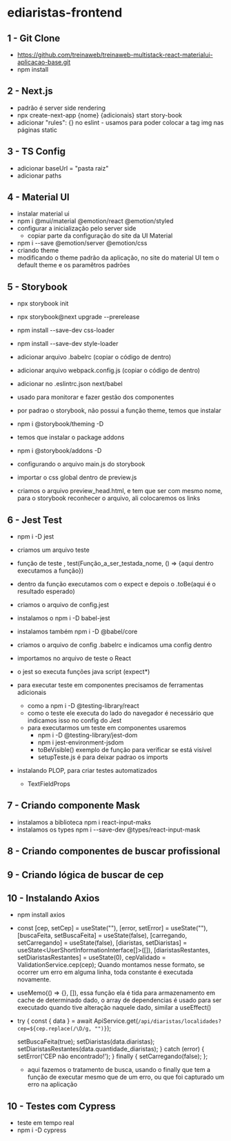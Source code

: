 # ediaristas-frontend

## 1 - Git Clone
  - https://github.com/treinaweb/treinaweb-multistack-react-materialui-aplicacao-base.git
  - npm install

## 2 - Next.js
  - padrão é server side rendering 
  - npx create-next-app {nome} {adicionais} start story-book
  - adicionar "rules": {} no eslint - usamos para poder colocar a tag img nas páginas static

## 3 - TS Config
  - adicionar baseUrl = "pasta raiz"
  - adicionar paths

## 4 - Material UI
  - instalar material ui
  - npm i @mui/material @emotion/react @emotion/styled  
  - configurar a inicialização pelo server side
    - copiar parte da configuração do site da UI Material
  - npm i --save @emotion/server @emotion/css
  - criando theme
  - modificando o theme padrão da aplicação, no site do material UI tem o default theme e os paramêtros padrões

## 5 - Storybook
  - npx storybook init
  - npx storybook@next upgrade --prerelease
  - npm install --save-dev css-loader
  - npm install --save-dev style-loader

  - adicionar arquivo .babelrc (copiar o código de dentro)
  - adicionar arquivo webpack.config.js (copiar o código de dentro)
  - adicionar no .eslintrc.json next/babel

  - usado para monitorar e fazer gestão dos componentes

  - por padrao o storybook, não possui a função theme, temos que instalar
  - npm i @storybook/theming -D

  - temos que instalar o package addons
  - npm i @storybook/addons -D

  - configurando o arquivo main.js do storybook
  - importar o css global dentro de preview.js
  - criamos o arquivo preview_head.html, e tem que ser com mesmo nome, para o storybook reconhecer o arquivo, ali colocaremos os links

## 6 - Jest Test
  - npm i -D jest
  - criamos um arquivo teste
  - função de teste , test(Função_a_ser_testada_nome, () => {aqui dentro executamos a função})
  - dentro da função executamos com o expect e depois o .toBe(aqui é o resultado esperado)
  - criamos o arquivo de config.jest
  - instalamos o npm i -D babel-jest
  - instalamos também npm i -D @babel/core
  - criamos o arquivo de config .babelrc e indicamos uma config dentro
  - importamos no arquivo de teste o React
  - o jest so executa funções java script (expect*)

  - para executar teste em componentes precisamos de ferramentas adicionais
    - como a npm i -D @testing-library/react
    - como o teste ele executa do lado do navegador é necessário que indicamos isso no config do Jest
    - para executarmos um teste em componentes usaremos 
      - npm i -D @testing-library/jest-dom
      - npm i jest-environment-jsdom 
      - toBeVisible() exemplo de função para verificar se está visível
      - setupTeste.js é para deixar padrao os imports
  
  - instalando PLOP, para criar testes automatizados
    - TextFieldProps

## 7 - Criando componente Mask
  - instalamos a biblioteca npm i react-input-maks
  - instalamos os types npm i --save-dev @types/react-input-mask

## 8 - Criando componentes de buscar profissional

## 9 - Criando lógica de buscar de cep

## 10 - Instalando Axios
  - npm install axios
  - const [cep, setCep] = useState(""),
      [error, setError] = useState(""),
      [buscaFeita, setBuscaFeita] = useState(false),
      [carregando, setCarregando] = useState(false),
      [diaristas, setDiaristas] = useState<UserShortInformationInterface[]>([]),
      [diaristasRestantes, setDiaristasRestantes] = useState(0),
      cepValidado = ValidationService.cep(cep);
      Quando montamos nesse formato, se ocorrer um erro em alguma linha, toda constante é executada novamente.
  
  - useMemo(() => {}, []), essa função ela é tida para armazenamento em cache de determinado dado, o array de dependencias é usado para ser executado quando tive alteração naquele dado, similar a useEffect()

  - try {
      const { data } = await ApiService.get<BuscaCepResponse>(`/api/diaristas/localidades?cep=${cep.replace(/\D/g, "")}`); 

      setBuscaFeita(true);
      setDiaristas(data.diaristas);
      setDiaristasRestantes(data.quantidade_diaristas);
    } catch (error) {
      setError('CEP não encontrado!');
    } finally {
      setCarregando(false);
    };
    - aqui fazemos o tratamento de busca, usando o finally que tem a função de executar mesmo que de um erro, ou que foi capturado um erro na aplicação

## 10 - Testes com Cypress
  - teste em tempo real
  - npm i -D cypress
